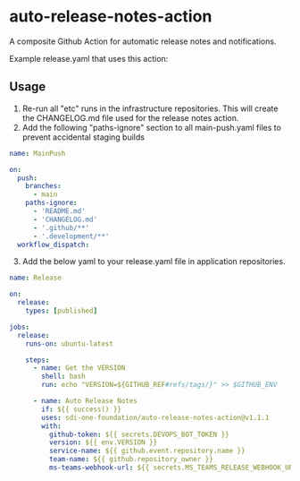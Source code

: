 # auto-release-notes-action
A composite Github Action for automatic release notes and notifications.

Example release.yaml that uses this action:

## Usage

1. Re-run all "etc" runs in the infrastructure repositories.  This will create the CHANGELOG.md file used for the release notes action.
2. Add the following "paths-ignore" section to all main-push.yaml files to prevent accidental staging builds
```yaml
name: MainPush

on:
  push:
    branches:
      - main
    paths-ignore:
      - 'README.md'
      - 'CHANGELOG.md'
      - '.github/**'
      - '.development/**'
  workflow_dispatch:
```

3. Add the below yaml to your release.yaml file in application repositories.

```yaml
name: Release

on:
  release:
    types: [published]

jobs:
  release:
    runs-on: ubuntu-latest

    steps:
      - name: Get the VERSION
        shell: bash
        run: echo "VERSION=${GITHUB_REF#refs/tags/}" >> $GITHUB_ENV

      - name: Auto Release Notes
        if: ${{ success() }}
        uses: sdi-one-foundation/auto-release-notes-action@v1.1.1
        with:
          github-token: ${{ secrets.DEVOPS_BOT_TOKEN }}
          version: ${{ env.VERSION }}
          service-name: ${{ github.event.repository.name }}
          team-name: ${{ github.repository_owner }}
          ms-teams-webhook-url: ${{ secrets.MS_TEAMS_RELEASE_WEBHOOK_URL }}
```
